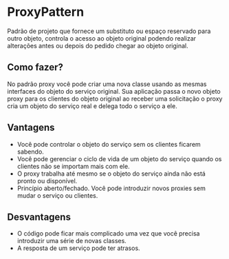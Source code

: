 # ProxyPattern 

<p> Padrão de projeto que fornece um substituto ou espaço reservado para outro objeto, controla o acesso ao objeto original podendo realizar alterações antes ou depois do pedido chegar ao objeto original. </p>

## Como fazer? 

<p> No padrão proxy você pode criar uma nova classe usando as mesmas interfaces do objeto do serviço original. Sua aplicação passa o novo objeto proxy para os clientes do objeto original  ao receber uma solicitação o proxy cria um objeto do serviço real e delega todo o serviço a ele. </p>

 

## Vantagens 

<ul>
<li> Você pode controlar o objeto do serviço sem os clientes ficarem sabendo. </li> 

<li> Você pode gerenciar o ciclo de vida de um objeto do serviço quando os clientes não se importam mais com ele. </li>

<li> O proxy trabalha até mesmo se o objeto do serviço ainda não está pronto ou disponível. </li>

<li> Princípio aberto/fechado. Você pode introduzir novos proxies sem mudar o serviço ou clientes. </li>
</ul>
<h2> Desvantagens </h2>
<ul>
<li> O código pode ficar mais complicado uma vez que você precisa introduzir uma série de novas classes. </li>

<li> A resposta de um serviço pode ter atrasos. </li>
</ul>

